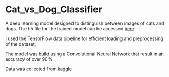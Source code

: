 # Cat_vs_Dog_Classifier

A deep learning model designed to distinguish between images of cats and dogs. The h5 file for the trained model can be accessed [here](https://drive.google.com/file/d/1-Y7Z2-ClZQDPMfCvyj0sbDi3OGSKqbxG/view?usp=sharing)

I used the TensorFlow data pipeline for efficient loading and preprocessing of the dataset. 

The model was build using a Convolutional Neural Network that result in an accuracy of over 90%.

Data was collected from [kaggle](https://www.kaggle.com/competitions/dogs-vs-cats-redux-kernels-edition/data?select=train.zip)

